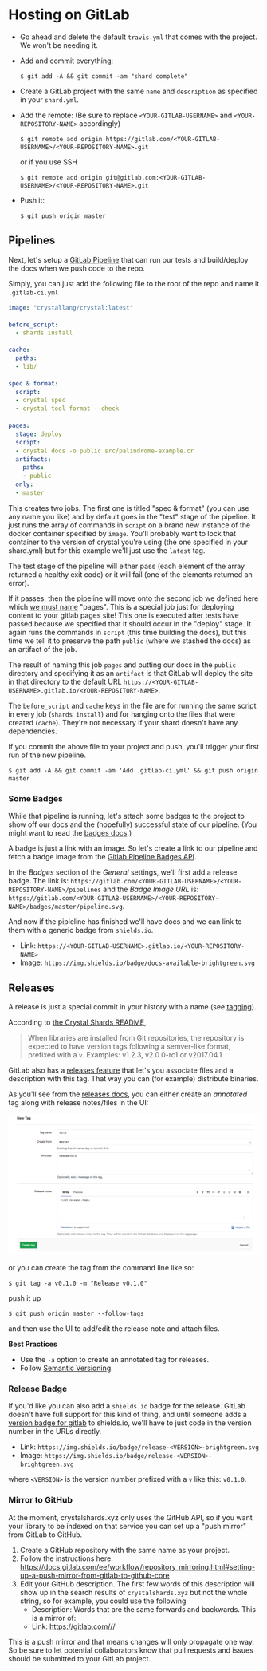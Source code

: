 # Hosting on GitLab

- Go ahead and delete the default `travis.yml` that comes with the project. We won't be needing it.

- Add and commit everything:

    ```console
    $ git add -A && git commit -am "shard complete"
    ```

- Create a GitLab project with the same `name` and `description` as specified in your `shard.yml`.

- Add the remote: (Be sure to replace `<YOUR-GITLAB-USERNAME>` and `<YOUR-REPOSITORY-NAME>` accordingly)

    ```console
    $ git remote add origin https://gitlab.com/<YOUR-GITLAB-USERNAME>/<YOUR-REPOSITORY-NAME>.git
    ```

    or if you use SSH

    ```console
    $ git remote add origin git@gitlab.com:<YOUR-GITLAB-USERNAME>/<YOUR-REPOSITORY-NAME>.git
    ```

- Push it:

    ```console
    $ git push origin master
    ```

## Pipelines

Next, let's setup a [GitLab Pipeline](https://docs.gitlab.com/ee/ci/pipelines.html) that can run our tests and build/deploy the docs when we push code to the repo.

Simply, you can just add the following file to the root of the repo and name it `.gitlab-ci.yml`

```yaml
image: "crystallang/crystal:latest"

before_script:
  - shards install

cache:
  paths:
  - lib/

spec & format:
  script:
  - crystal spec
  - crystal tool format --check

pages:
  stage: deploy
  script:
  - crystal docs -o public src/palindrome-example.cr
  artifacts:
    paths:
    - public
  only:
  - master
```

This creates two jobs. The first one is titled "spec & format" (you can use any name you like) and by default goes in the "test" stage of the pipeline. It just runs the array of commands in `script` on a brand new instance of the docker container specified by `image`. You'll probably want to lock that container to the version of crystal you're using (the one specified in your shard.yml) but for this example we'll just use the `latest` tag.

The test stage of the pipeline will either pass (each element of the array returned a healthy exit code) or it will fail (one of the elements returned an error).

If it passes, then the pipeline will move onto the second job we defined here which [we must name](https://docs.gitlab.com/ee/ci/yaml/#pages) "pages". This is a special job just for deploying content to your gitlab pages site! This one is executed after tests have passed because we specified that it should occur in the "deploy" stage. It again runs the commands in `script` (this time building the docs), but this time we tell it to preserve the path `public` (where we stashed the docs) as an artifact of the job.

The result of naming this job `pages` and putting our docs in the `public` directory and specifying it as an `artifact` is that GitLab will deploy the site in that directory to the default URL `https://<YOUR-GITLAB-USERNAME>.gitlab.io/<YOUR-REPOSITORY-NAME>`.

The `before_script` and `cache` keys in the file are for running the same script in every job (`shards install`) and for hanging onto the files that were created (`cache`). They're not necessary if your shard doesn't have any dependencies.

If you commit the above file to your project and push, you'll trigger your first run of the new pipeline.

```console
$ git add -A && git commit -am 'Add .gitlab-ci.yml' && git push origin master
```

### Some Badges

While that pipeline is running, let's attach some badges to the project to show off our docs and the (hopefully) successful state of our pipeline. (You might want to read the [badges docs](https://gitlab.com/help/user/project/badges).)

A badge is just a link with an image. So let's create a link to our pipeline and fetch a badge image from the [Gitlab Pipeline Badges API](https://docs.gitlab.com/ee/user/project/pipelines/settings.html#pipeline-badges).

In the _Badges_ section of the _General_ settings, we'll first add a release badge. The link is: `https://gitlab.com/<YOUR-GITLAB-USERNAME>/<YOUR-REPOSITORY-NAME>/pipelines` and the _Badge Image URL_ is: `https://gitlab.com/<YOUR-GITLAB-USERNAME>/<YOUR-REPOSITORY-NAME>/badges/master/pipeline.svg`.

And now if the pipleline has finished we'll have docs and we can link to them with a generic badge from `shields.io`.

- Link: `https://<YOUR-GITLAB-USERNAME>.gitlab.io/<YOUR-REPOSITORY-NAME>`
- Image: `https://img.shields.io/badge/docs-available-brightgreen.svg`

## Releases

A release is just a special commit in your history with a name (see [tagging](https://git-scm.com/book/en/v2/Git-Basics-Tagging)).

According to [the Crystal Shards README](https://github.com/crystal-lang/shards/blob/master/README.md),

> When libraries are installed from Git repositories, the repository is expected to have version tags following a semver-like format, prefixed with a `v`. Examples: v1.2.3, v2.0.0-rc1 or v2017.04.1

GitLab also has a [releases feature](https://docs.gitlab.com/ee/workflow/releases.html) that let's you associate files and a description with this tag. That way you can (for example) distribute binaries.

As you'll see from the [releases docs](https://docs.gitlab.com/ee/workflow/releases.html), you can either create an _annotated_ tag along with release notes/files in the UI:

![gitlab new tags UI](./gitlab_tags_new.png)

or you can create the tag from the command line like so:

```console
$ git tag -a v0.1.0 -m "Release v0.1.0"
```

push it up

```console
$ git push origin master --follow-tags
```

and then use the UI to add/edit the release note and attach files.

**Best Practices**

* Use the `-a` option to create an annotated tag for releases.
* Follow [Semantic Versioning](http://semver.org/).

### Release Badge

If you'd like you can also add a `shields.io` badge for the release. GitLab doesn't have full support for this kind of thing, and until someone adds a [version badge for gitlab](https://github.com/badges/shields/blob/master/doc/TUTORIAL.md) to shields.io, we'll have to just code in the version number in the URLs directly.

- Link: `https://img.shields.io/badge/release-<VERSION>-brightgreen.svg`
- Image: `https://img.shields.io/badge/release-<VERSION>-brightgreen.svg`

where `<VERSION>` is the version number prefixed with a `v` like this: `v0.1.0`.

### Mirror to GitHub

At the moment, crystalshards.xyz only uses the GitHub API, so if you want your library to be indexed on that service you can set up a "push mirror" from GitLab to GitHub.

1. Create a GitHub repository with the same name as your project.
2. Follow the instructions here: https://docs.gitlab.com/ee/workflow/repository_mirroring.html#setting-up-a-push-mirror-from-gitlab-to-github-core
3. Edit your GitHub description. The first few words of this description will show up in the search results of `crystalshards.xyz` but not the whole string, so for example, you could use the following
    * Description: Words that are the same forwards and backwards. This is a mirror of:
    * Link: https://gitlab.com/<YOUR-GITLAB-USERNAME>/<YOUR-REPOSITORY-NAME>/

This is a push mirror and that means changes will only propagate one way. So be sure to let potential collaborators know that pull requests and issues should be submitted to your GitLab project.
